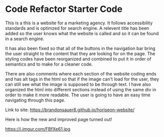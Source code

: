 # Code Refactor Starter Code
This is a this is a website for a marketing agency. It follows accessibility standards and is optimzed for search engine. 
A relevent title has been added so the user knows what the website is called and so it can be found in a search engine.

It has also been fixed so that all of the buttons in the navigation bar bring the user straight to the content that they are looking 
for on the page. The styling codes have been reorganized and combined to put it in order of semantics and to make for a cleaner code. 

There are also comments where each section of the website coding ends and has alt tags in the html so that if the image can't load for the user, they can still see what the image is supposed to be through text. I have also organized the html into different sections instead of using the same div in order to make it more readable. The user is going to have an easy time navigating through this page.

Link to site: https://brandonsauer8.github.io/horiseon-website/

 Here is how the new and improved page turned out! 

https://i.imgur.com/FBfXe61.jpg